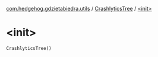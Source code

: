 [com.hedgehog.gdzietabiedra.utils](../index.md) / [CrashlyticsTree](index.md) / [&lt;init&gt;](./-init-.md)

# &lt;init&gt;

`CrashlyticsTree()`